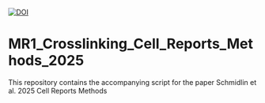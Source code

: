 [![DOI](https://zenodo.org/badge/988291456.svg)](https://doi.org/10.5281/zenodo.15488756)

# MR1_Crosslinking_Cell_Reports_Methods_2025
This repository contains the accompanying script for the paper Schmidlin et al. 2025 Cell Reports Methods 
